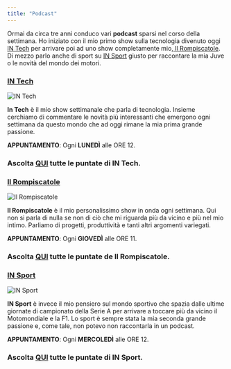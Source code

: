 ```yaml
---
title: "Podcast"
---
```


Ormai da circa tre anni conduco vari **podcast** sparsi nel corso della settimana. Ho iniziato con il mio primo show sulla tecnologia divenuto oggi [IN Tech](https://claudiostoduto.com/intech) per arrivare poi ad uno show completamente mio,[ Il Rompiscatole](https://claudiostoduto.com/ilrompiscatole). Di mezzo parlo anche di sport su [IN Sport](https://claudiostoduto.com/insport) giusto per raccontare la mia Juve o le novità del mondo dei motori.

### [IN Tech](https://claudiostoduto.com/intech)

![IN Tech](https://res.cloudinary.com/claudiostoduto/image/upload/v1570302410/IN_Tech_2019_v2_rettangolo_copia.png)

**In Tech** è il mio show settimanale che parla di tecnologia. Insieme cerchiamo di commentare le novità più interessanti che emergono ogni settimana da questo mondo che ad oggi rimane la mia prima grande passione.

**APPUNTAMENTO**: Ogni **LUNEDÌ** alle ORE 12.

### Ascolta [QUI](https://claudiostoduto.com/intech) tutte le puntate di IN Tech.

### [Il Rompiscatole](https://claudiostoduto.com/ilrompiscatole)

![Il Rompiscatole](https://res.cloudinary.com/claudiostoduto/image/upload/v1570302467/Banner_il_Rompiscatole_2019.png)

**Il Rompiscatole** è il mio personalissimo show in onda ogni settimana. Qui non si parla di nulla se  non di ciò che mi riguarda più da vicino e più nel mio intimo. Parliamo di progetti, produttività e tanti altri argomenti variegati.

**APPUNTAMENTO**: Ogni **GIOVEDÌ** alle ORE 11.

### Ascolta [QUI](https://claudiostoduto.com/ilrompiscatole) tutte le puntate de Il Rompiscatole.

### [IN Sport](https://claudiostoduto.com/insport)

![IN Sport](https://res.cloudinary.com/claudiostoduto/image/upload/v1570302398/IN_sport_2019_v2_rettangolo_copia_2.jpg)

**IN Sport** è invece il mio pensiero sul mondo sportivo che spazia dalle ultime giornate di campionato della Serie A per arrivare a toccare più da vicino il Motomondiale e la F1. Lo sport è sempre stata la mia seconda grande passione e, come tale, non potevo non raccontarla in un podcast.

**APPUNTAMENTO**: Ogni **MERCOLEDÌ** alle ORE 12.

### Ascolta [QUI](https://claudiostoduto.com/insport) tutte le puntate di IN Sport.